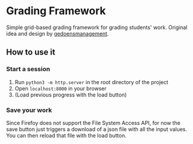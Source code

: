 # Grading Framework

Simple grid-based grading framework for grading students' work. Original idea and design by [gedoensmanagement](https://github.com/gedoensmanagement).

## How to use it 
### Start a session
1. Run `python3 -m http.server` in the root directory of the project
2. Open `localhost:8000` in your browser
3. (Load previous progress with the load button)

### Save your work
Since Firefoy does not support the File System Access API, for now the save button just triggers a download of a json file with all the input values. 
You can then reload that file with the load button. 
